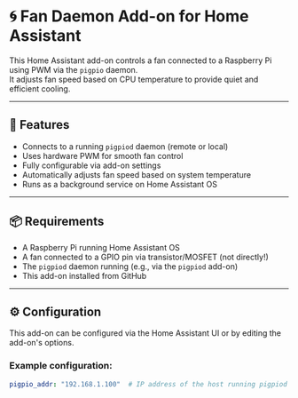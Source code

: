 # 🌀 Fan Daemon Add-on for Home Assistant

This Home Assistant add-on controls a fan connected to a Raspberry Pi using PWM via the `pigpio` daemon.  
It adjusts fan speed based on CPU temperature to provide quiet and efficient cooling.

---

## 🔧 Features

- Connects to a running `pigpiod` daemon (remote or local)
- Uses hardware PWM for smooth fan control
- Fully configurable via add-on settings
- Automatically adjusts fan speed based on system temperature
- Runs as a background service on Home Assistant OS

---

## 📦 Requirements

- A Raspberry Pi running Home Assistant OS
- A fan connected to a GPIO pin via transistor/MOSFET (not directly!)
- The `pigpiod` daemon running (e.g., via the `pigpiod` add-on)
- This add-on installed from GitHub

---

## ⚙️ Configuration

This add-on can be configured via the Home Assistant UI or by editing the add-on's options.

### Example configuration:

```yaml
pigpio_addr: "192.168.1.100"  # IP address of the host running pigpiod

